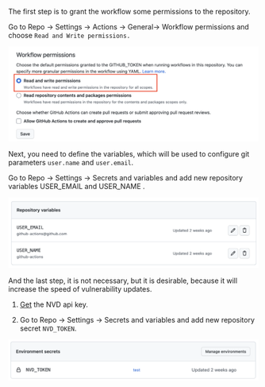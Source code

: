 
The first step is to grant the workflow some permissions to the repository.

Go to Repo -> Settings -> Actions -> General-> Workflow permissions and choose `Read and Write permissions.`

![permission](doc/img/workflow-permission.png)

Next, you need to define the variables, which will be used to configure git parameters `user.name` and `user.email`.

Go to Repo -> Settings -> Secrets and variables and add new repository variables USER_EMAIL and USER_NAME .

![permission](doc/img/variables.png)

And the last step, it is not necessary, but it is desirable, because it will increase the speed of vulnerability updates.

1. [Get](https://nvd.nist.gov/developers/request-an-api-key) the NVD api key.

2. Go to Repo -> Settings -> Secrets and variables and add new repository secret `NVD_TOKEN`.

![permission](doc/img/secrets.png)